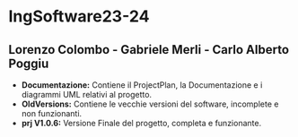 # IngSoftware23-24

## Lorenzo Colombo - Gabriele Merli - Carlo Alberto Poggiu

- **Documentazione:** Contiene il ProjectPlan, la Documentazione e i diagrammi UML relativi al progetto. 
- **OldVersions:** Contiene le vecchie versioni del software, incomplete e non funzionanti.
- **prj V1.0.6:** Versione Finale del progetto, completa e funzionante.
